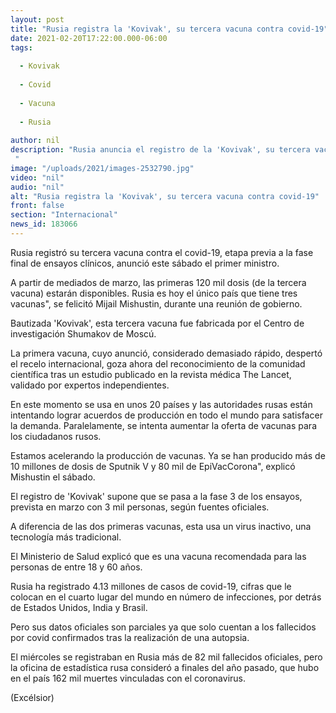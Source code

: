 ```yaml
---
layout: post
title: "Rusia registra la 'Kovivak', su tercera vacuna contra covid-19"
date: 2021-02-20T17:22:00.000-06:00
tags:
  
  - Kovivak
  
  - Covid
  
  - Vacuna
  
  - Rusia
  
author: nil
description: "Rusia anuncia el registro de la 'Kovivak', su tercera vacuna contra el covid-19, cuyas primeras dosis estarán listas a mediados de marzo "
image: "/uploads/2021/images-2532790.jpg"
video: "nil"
audio: "nil"
alt: "Rusia registra la 'Kovivak', su tercera vacuna contra covid-19"
front: false
section: "Internacional"
news_id: 183066
---
```


Rusia registró su tercera vacuna contra el covid-19, etapa previa a la fase final de ensayos clínicos, anunció este sábado el primer ministro.

A partir de mediados de marzo, las primeras 120 mil dosis (de la tercera vacuna) estarán disponibles. Rusia es hoy el único país que tiene tres vacunas", se felicitó Mijail Mishustin, durante una reunión de gobierno.

Bautizada 'Kovivak', esta tercera vacuna fue fabricada por el Centro de investigación Shumakov de Moscú.

La primera vacuna, cuyo anunció, considerado demasiado rápido, despertó el recelo internacional, goza ahora del reconocimiento de la comunidad científica tras un estudio publicado en la revista médica The Lancet, validado por expertos independientes.

En este momento se usa en unos 20 países y las autoridades rusas están intentando lograr acuerdos de producción en todo el mundo para satisfacer la demanda. Paralelamente, se intenta aumentar la oferta de vacunas para los ciudadanos rusos.

Estamos acelerando la producción de vacunas. Ya se han producido más de 10 millones de dosis de Sputnik V y 80 mil de EpiVacCorona", explicó Mishustin el sábado.

El registro de 'Kovivak' supone que se pasa a la fase 3 de los ensayos, prevista en marzo con 3 mil personas, según fuentes oficiales.

A diferencia de las dos primeras vacunas, esta usa un virus inactivo, una tecnología más tradicional.

El Ministerio de Salud explicó que es una vacuna recomendada para las personas de entre 18 y 60 años.

Rusia ha registrado 4.13 millones de casos de covid-19, cifras que le colocan en el cuarto lugar del mundo en número de infecciones, por detrás de Estados Unidos, India y Brasil.

Pero sus datos oficiales son parciales ya que solo cuentan a los fallecidos por covid confirmados tras la realización de una autopsia.

El miércoles se registraban en Rusia más de 82 mil fallecidos oficiales, pero la oficina de estadística rusa consideró a finales del año pasado, que hubo en el país 162 mil muertes vinculadas con el coronavirus.

(Excélsior)